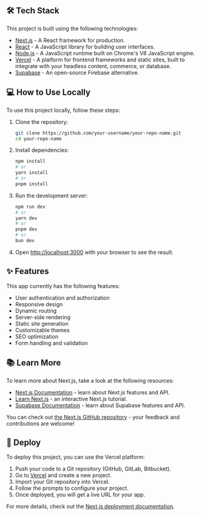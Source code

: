 ## 🛠️ Tech Stack

This project is built using the following technologies:

-   [Next.js](https://nextjs.org) - A React framework for production.
-   [React](https://reactjs.org) - A JavaScript library for building user interfaces.
-   [Node.js](https://nodejs.org) - A JavaScript runtime built on Chrome's V8 JavaScript engine.
-   [Vercel](https://vercel.com) - A platform for frontend frameworks and static sites, built to integrate with your headless content, commerce, or database.
-   [Supabase](https://supabase.com) - An open-source Firebase alternative.

## 💻 How to Use Locally

To use this project locally, follow these steps:

1. Clone the repository:

    ```bash
    git clone https://github.com/your-username/your-repo-name.git
    cd your-repo-name
    ```

2. Install dependencies:

    ```bash
    npm install
    # or
    yarn install
    # or
    pnpm install
    ```

3. Run the development server:

    ```bash
    npm run dev
    # or
    yarn dev
    # or
    pnpm dev
    # or
    bun dev
    ```

4. Open [http://localhost:3000](http://localhost:3000) with your browser to see the result.

## ✨ Features

This app currently has the following features:

-   User authentication and authorization
-   Responsive design
-   Dynamic routing
-   Server-side rendering
-   Static site generation
-   Customizable themes
-   SEO optimization
-   Form handling and validation

## 📚 Learn More

To learn more about Next.js, take a look at the following resources:

-   [Next.js Documentation](https://nextjs.org/docs) - learn about Next.js features and API.
-   [Learn Next.js](https://nextjs.org/learn) - an interactive Next.js tutorial.
-   [Supabase Documentation](https://supabase.com/docs) - learn about Supabase features and API.

You can check out [the Next.js GitHub repository](https://github.com/vercel/next.js) - your feedback and contributions are welcome!

## 🚀 Deploy

To deploy this project, you can use the Vercel platform:

1. Push your code to a Git repository (GitHub, GitLab, Bitbucket).
2. Go to [Vercel](https://vercel.com) and create a new project.
3. Import your Git repository into Vercel.
4. Follow the prompts to configure your project.
5. Once deployed, you will get a live URL for your app.

For more details, check out the [Next.js deployment documentation](https://nextjs.org/docs/app/building-your-application/deploying).
